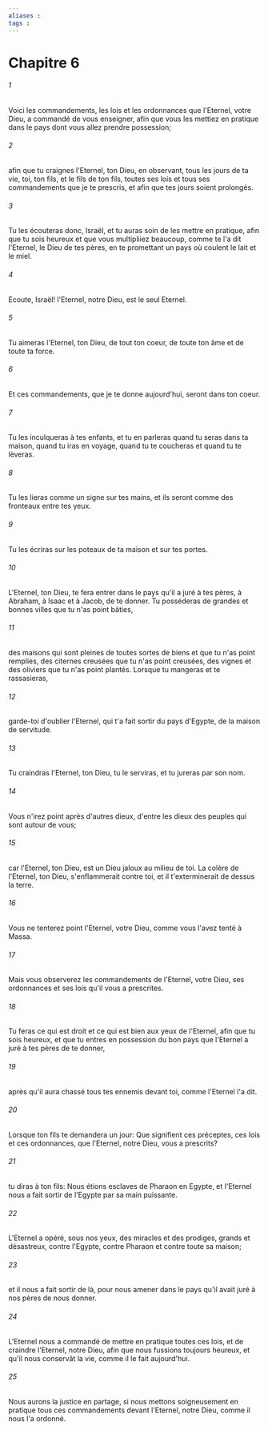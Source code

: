 ```yaml
---
aliases : 
tags : 
---
```


# Chapitre 6

###### 1
Voici les commandements, les lois et les ordonnances que l'Eternel, votre Dieu, a commandé de vous enseigner, afin que vous les mettiez en pratique dans le pays dont vous allez prendre possession;
###### 2
afin que tu craignes l'Eternel, ton Dieu, en observant, tous les jours de ta vie, toi, ton fils, et le fils de ton fils, toutes ses lois et tous ses commandements que je te prescris, et afin que tes jours soient prolongés.
###### 3
Tu les écouteras donc, Israël, et tu auras soin de les mettre en pratique, afin que tu sois heureux et que vous multipliiez beaucoup, comme te l'a dit l'Eternel, le Dieu de tes pères, en te promettant un pays où coulent le lait et le miel.
###### 4
Ecoute, Israël! l'Eternel, notre Dieu, est le seul Eternel.
###### 5
Tu aimeras l'Eternel, ton Dieu, de tout ton coeur, de toute ton âme et de toute ta force.
###### 6
Et ces commandements, que je te donne aujourd'hui, seront dans ton coeur.
###### 7
Tu les inculqueras à tes enfants, et tu en parleras quand tu seras dans ta maison, quand tu iras en voyage, quand tu te coucheras et quand tu te lèveras.
###### 8
Tu les lieras comme un signe sur tes mains, et ils seront comme des fronteaux entre tes yeux.
###### 9
Tu les écriras sur les poteaux de ta maison et sur tes portes.
###### 10
L'Eternel, ton Dieu, te fera entrer dans le pays qu'il a juré à tes pères, à Abraham, à Isaac et à Jacob, de te donner. Tu posséderas de grandes et bonnes villes que tu n'as point bâties,
###### 11
des maisons qui sont pleines de toutes sortes de biens et que tu n'as point remplies, des citernes creusées que tu n'as point creusées, des vignes et des oliviers que tu n'as point plantés. Lorsque tu mangeras et te rassasieras,
###### 12
garde-toi d'oublier l'Eternel, qui t'a fait sortir du pays d'Egypte, de la maison de servitude.
###### 13
Tu craindras l'Eternel, ton Dieu, tu le serviras, et tu jureras par son nom.
###### 14
Vous n'irez point après d'autres dieux, d'entre les dieux des peuples qui sont autour de vous;
###### 15
car l'Eternel, ton Dieu, est un Dieu jaloux au milieu de toi. La colère de l'Eternel, ton Dieu, s'enflammerait contre toi, et il t'exterminerait de dessus la terre.
###### 16
Vous ne tenterez point l'Eternel, votre Dieu, comme vous l'avez tenté à Massa.
###### 17
Mais vous observerez les commandements de l'Eternel, votre Dieu, ses ordonnances et ses lois qu'il vous a prescrites.
###### 18
Tu feras ce qui est droit et ce qui est bien aux yeux de l'Eternel, afin que tu sois heureux, et que tu entres en possession du bon pays que l'Eternel a juré à tes pères de te donner,
###### 19
après qu'il aura chassé tous tes ennemis devant toi, comme l'Eternel l'a dit.
###### 20
Lorsque ton fils te demandera un jour: Que signifient ces préceptes, ces lois et ces ordonnances, que l'Eternel, notre Dieu, vous a prescrits?
###### 21
tu diras à ton fils: Nous étions esclaves de Pharaon en Egypte, et l'Eternel nous a fait sortir de l'Egypte par sa main puissante.
###### 22
L'Eternel a opéré, sous nos yeux, des miracles et des prodiges, grands et désastreux, contre l'Egypte, contre Pharaon et contre toute sa maison;
###### 23
et il nous a fait sortir de là, pour nous amener dans le pays qu'il avait juré à nos pères de nous donner.
###### 24
L'Eternel nous a commandé de mettre en pratique toutes ces lois, et de craindre l'Eternel, notre Dieu, afin que nous fussions toujours heureux, et qu'il nous conservât la vie, comme il le fait aujourd'hui.
###### 25
Nous aurons la justice en partage, si nous mettons soigneusement en pratique tous ces commandements devant l'Eternel, notre Dieu, comme il nous l'a ordonné.
